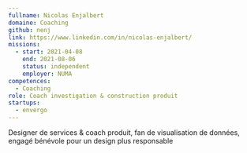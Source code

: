 ```yaml
---
fullname: Nicolas Enjalbert
domaine: Coaching
github: nenj
link: https://www.linkedin.com/in/nicolas-enjalbert/
missions:
  - start: 2021-04-08
    end: 2021-08-06
    status: independent
    employer: NUMA
competences:
  - Coaching
role: Coach investigation & construction produit
startups:
  - envergo
---
```

Designer de services & coach produit, fan de visualisation de données, engagé bénévole pour un design plus responsable
